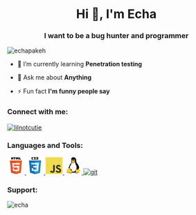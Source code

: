 <h1 align="center">Hi 👋, I'm Echa</h1>
<h3 align="center">I want to be a bug hunter and programmer</h3>

<p align="left"> <img src="https://komarev.com/ghpvc/?username=echapakeh&label=Profile%20views&color=0e75b6&style=flat" alt="echapakeh" /> </p>

- 🌱 I’m currently learning **Penetration testing**

- 💬 Ask me about **Anything**

- ⚡ Fun fact **I'm funny people say**

<h3 align="left">Connect with me:</h3>
<p align="left">
<a href="https://www.instagram.com/alfiando_reza/" target="blank"><img align="center" src="https://raw.githubusercontent.com/rahuldkjain/github-profile-readme-generator/master/src/images/icons/Social/instagram.svg" alt="lilnotcutie" height="30" width="40" /></a>
</p>

<h3 align="left">Languages and Tools:</h3>
<p align="left">
    <a href="https://www.w3.org/html/" target="_blank" rel="noreferrer">
        <img src="https://raw.githubusercontent.com/devicons/devicon/master/icons/html5/html5-original-wordmark.svg" alt="html5" width="40" height="40"/>
    </a>
    <a href="https://www.w3schools.com/css/" target="_blank" rel="noreferrer">
        <img src="https://raw.githubusercontent.com/devicons/devicon/master/icons/css3/css3-original-wordmark.svg" alt="css3" width="40" height="40"/>
    </a>
    <a href="https://developer.mozilla.org/en-US/docs/Web/JavaScript" target="_blank" rel="noreferrer">
        <img src="https://raw.githubusercontent.com/devicons/devicon/master/icons/javascript/javascript-original.svg" alt="javascript" width="40" height="40"/>
    </a>
    <a href="https://www.linux.org/" target="_blank" rel="noreferrer">
        <img src="https://raw.githubusercontent.com/devicons/devicon/master/icons/linux/linux-original.svg" alt="linux" width="40" height="40"/>
    </a>
    <a href="https://git-scm.com/" target="_blank" rel="noreferrer">
        <img src="https://www.vectorlogo.zone/logos/git-scm/git-scm-icon.svg" alt="git" width="40" height="40"/>
    </a>
</p>


<h3 align="left">Support:</h3>
<p><a href="https://www.buymeacoffee.com/echa"> <img align="left" src="https://cdn.buymeacoffee.com/buttons/v2/default-yellow.png" height="50" width="210" alt="echa" /></a></p><br><br>
